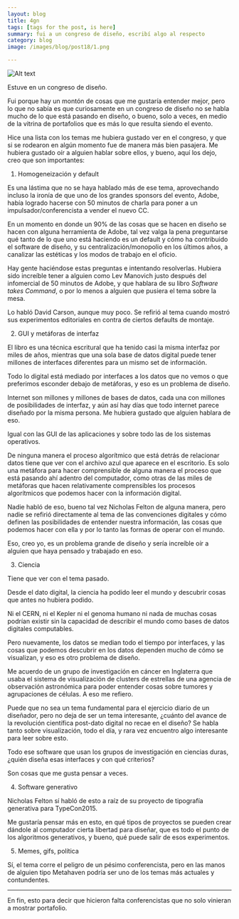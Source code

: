 ```yaml
---
layout: blog
title: 4gn
tags: [tags for the post, is here]  
summary: fui a un congreso de diseño, escribí algo al respecto
category: blog
image: /images/blog/post18/1.png

---
```



![Alt text](/images/blog/post18/1.png)  

Estuve en un congreso de diseño.

Fui porque hay un montón de cosas que me gustaría entender mejor, pero lo que no sabía es que curiosamente en un congreso de diseño no se habla mucho de lo que está pasando en diseño, o bueno, solo a veces, en medio de la vitrina de portafolios que es más lo que resulta siendo el evento.

Hice una lista con los temas me hubiera gustado ver en el congreso, y que si se rodearon en algún momento fue de manera más bien pasajera. Me hubiera gustado oír a alguien hablar sobre ellos, y bueno, aquí los dejo, creo que son importantes:


1. Homogeneización y default

Es una lástima que no se haya hablado más de ese tema, aprovechando incluso la ironía de que uno de los grandes sponsors del evento, Adobe, había logrado hacerse con 50 minutos de charla para poner a un impulsador/conferencista a vender el nuevo CC.  

En un momento en donde un 90% de las cosas que se hacen en diseño se hacen con alguna herramienta de Adobe, tal vez valga la pena preguntarse qué tanto de lo que uno está haciendo es un default y cómo ha contribuido el software de diseño, y su centralización/monopolio en los últimos años, a canalizar las estéticas y los modos de trabajo en el oficio. 

Hay gente haciéndose estas preguntas e intentando resolverlas. Hubiera sido increíble tener a alguien como Lev Manovich justo después del infomercial de 50 minutos de Adobe, y que hablara de su libro *Software takes Command*, o por lo menos a alguien que pusiera el tema sobre la mesa. 

Lo habló David Carson, aunque muy poco. Se refirió al tema cuando mostró sus experimentos editoriales en contra de ciertos defaults de montaje.



2. GUI y metáforas de interfaz

El libro es una técnica escritural que ha tenido casi la misma interfaz por miles de años, mientras que una sola base de datos digital puede tener millones de interfaces diferentes para un mismo set de información.

Todo lo digital está mediado por interfaces a los datos que no vemos o que preferimos esconder debajo de metáforas, y eso es un problema de diseño.

Internet son millones y millones de bases de datos, cada una con millones de posibilidades de interfaz, y aún así hay días que todo internet parece diseñado por la misma persona. Me hubiera gustado que alguien hablara de eso.
 
Igual con las GUI de las aplicaciones y sobre todo las de los sistemas operativos.

De ninguna manera el proceso algorítmico que está detrás de relacionar datos tiene que ver con el archivo azul que aparece en el escritorio. Es solo una metáfora para hacer comprensible de alguna manera el proceso que está pasando ahí adentro del computador, como otras de las miles de metáforas  que hacen relativamente  comprensibles los procesos algorítmicos que podemos hacer con la información digital. 

Nadie habló de eso, bueno tal vez Nicholas Felton de alguna manera, pero nadie se refirió directamente al tema de las convenciones digitales y cómo definen las posibilidades de entender nuestra información, las cosas que podemos hacer con ella y por lo tanto las formas de operar con el mundo. 

Eso, creo yo, es un problema grande de diseño y sería increíble oír a alguien que haya pensado y trabajado en eso. 



3. Ciencia

Tiene que ver con el tema pasado. 

Desde el dato digital, la ciencia ha podido leer el mundo y descubrir cosas que antes no hubiera podido.

Ni el CERN, ni el Kepler ni el genoma humano ni nada de muchas cosas podrían existir sin la capacidad de describir el mundo como bases de datos digitales computables. 

Pero nuevamente, los datos se median todo el tiempo por interfaces, y las cosas que podemos descubrir en los datos dependen mucho de cómo se visualizan, y eso es otro problema de diseño. 

Me acuerdo de un grupo de investigación en cáncer en Inglaterra que usaba el sistema de visualización de clusters de estrellas de una agencia de observación astronómica para poder entender cosas sobre tumores y agrupaciones de células. A eso me refiero. 

Puede que no sea un tema fundamental para el ejercicio diario de un diseñador, pero no deja de ser un tema interesante, ¿cuánto del avance de la revolución científica post-dato digital no recae en el diseño? Se habla tanto sobre visualización, todo el día, y rara vez encuentro algo interesante para leer sobre esto. 

Todo ese software que usan los grupos de investigación en ciencias duras, ¿quién diseña esas interfaces y con qué criterios?

Son cosas que me gusta pensar a veces.


4. Software generativo

Nicholas Felton sí habló de esto a raíz de su proyecto de tipografía generativa para TypeCon2015. 

Me gustaría pensar más en esto, en qué tipos de proyectos se pueden crear dándole al computador cierta libertad para diseñar, que es todo el punto de los algoritmos generativos, y bueno, qué puede salir de esos experimentos. 


5. Memes, gifs, política

Sí, el tema corre el peligro de un pésimo conferencista, pero en las manos de alguien tipo Metahaven podría ser uno de los temas más actuales y contundentes. 


------

En fin, esto para decir que hicieron falta conferencistas que no solo vinieran a mostrar portafolio. 
